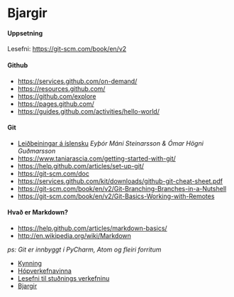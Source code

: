 # Bjargir

#### Uppsetning
Lesefni: https://git-scm.com/book/en/v2 

#### Github
* https://services.github.com/on-demand/
* https://resources.github.com/
* https://github.com/explore
* https://pages.github.com/
* https://guides.github.com/activities/hello-world/ 

#### Git
* [Leiðbeiningar á íslensku](https://github.com/vefhonnun/VEF2-Lokaverkefni-H17/blob/master/lei%C3%B0beiningar/Git_B%C3%B3k.pdf) _Eyþór Máni Steinarsson & Ómar Högni Guðmarsson_
* https://www.taniarascia.com/getting-started-with-git/
* https://help.github.com/articles/set-up-git/ 
* https://git-scm.com/doc
* https://services.github.com/kit/downloads/github-git-cheat-sheet.pdf
* https://git-scm.com/book/en/v2/Git-Branching-Branches-in-a-Nutshell 
* https://git-scm.com/book/en/v2/Git-Basics-Working-with-Remotes


#### Hvað er Markdown?
* https://help.github.com/articles/markdown-basics/
* http://en.wikipedia.org/wiki/Markdown

_ps:  Git er innbyggt í  PyCharm, Atom og fleiri forritum_

*	[Kynning](README.md)
*	[Hópverkefnavinna](Hópverkefnavinna.md)
*	[Lesefni til stuðnings verkefninu](Lesefni/)
*	[Bjargir](Bjargir.md)
